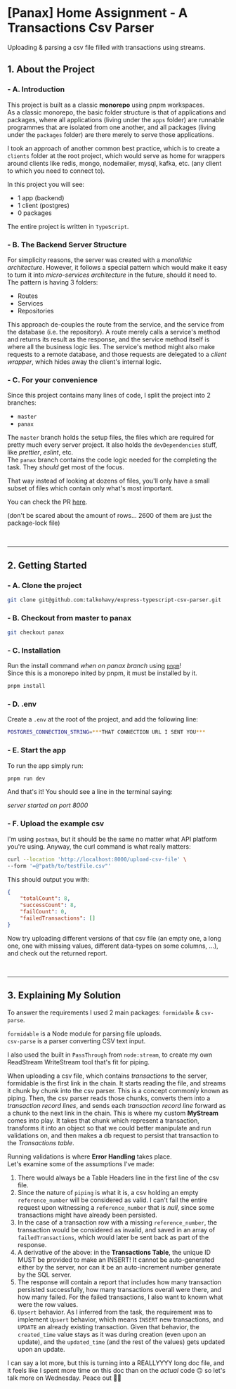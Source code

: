 # [Panax] Home Assignment - A Transactions Csv Parser

Uploading & parsing a csv file filled with transactions using streams.

## 1. About the Project

### - A. Introduction

This project is built as a classic **monorepo** using pnpm workspaces.  
As a classic monorepo, the basic folder structure is that of applications and packages, where all applications (living under the `apps` folder) are runnable programmes that are isolated from one another, and all packages (living under the `packages` folder) are there merely to serve those applications.

I took an approach of another common best practice, which is to create a `clients` folder at the root project, which would serve as home for wrappers around clients like redis, mongo, nodemailer, mysql, kafka, etc. (any client to which you need to connect to).

In this project you will see:

- 1 app (backend)
- 1 client (postgres)
- 0 packages

The entire project is written in `TypeScript`.

### - B. The Backend Server Structure

For simplicity reasons, the server was created with a _monolithic architecture_. However, it follows a special pattern which would make it easy to turn it into _micro-services architecture_ in the future, should it need to.
The pattern is having 3 folders:

- Routes
- Services
- Repositories

This approach de-couples the route from the service, and the service from the database (i.e. the repository). A route merely calls a service's method and returns its result as the response, and the service method itself is where all the business logic lies. The service's method might also make requests to a remote database, and those requests are delegated to a _client wrapper_, which hides away the client's internal logic.

### - C. For your convenience

Since this project contains many lines of code, I split the project into 2 branches:

- `master`
- `panax`

The `master` branch holds the setup files, the files which are required for pretty much every server project. It also holds the `devDependencies` stuff, like _prettier_, _eslint_, etc.  
The `panax` branch contains the code logic needed for the completing the task. They _should_ get most of the focus.

That way instead of looking at dozens of files, you'll only have a small subset of files which contain only what's most important.

You can check the PR [here](https://github.com/talkohavy/express-typescript-csv-parser/pull/1).

(don't be scared about the amount of rows... 2600 of them are just the package-lock file)

<br/>

---

## 2. Getting Started

### - A. Clone the project

```bash
git clone git@github.com:talkohavy/express-typescript-csv-parser.git
```

### - B. Checkout from master to panax

```bash
git checkout panax
```

### - C. Installation

Run the install command _when on panax branch_ using [`pnpm`](https://pnpm.io/installation)!  
Since this is a monorepo inited by pnpm, it must be installed by it.

```bash
pnpm install
```

### - D. .env

Create a `.env` at the root of the project, and add the following line:

```bash
POSTGRES_CONNECTION_STRING=***THAT CONNECTION URL I SENT YOU***
```

### - E. Start the app

To run the app simply run:

```bash
pnpm run dev
```

And that's it! You should see a line in the terminal saying:

_server started on port 8000_

### - F. Upload the example csv

I'm using `postman`, but it should be the same no matter what API platform you're using. Anyway, the curl command is what really matters:

```bash
curl --location 'http://localhost:8000/upload-csv-file' \
--form '=@"path/to/testFile.csv"'
```

This should output you with:

```json
{
    "totalCount": 8,
    "successCount": 8,
    "failCount": 0,
    "failedTransactions": []
}
```

Now try uploading different versions of that csv file (an empty one, a long one, one with missing values, different data-types on some columns, ...), and check out the returned report.

<br/>

---

## 3. Explaining My Solution

To answer the requirements I used 2 main packages: `formidable` & `csv-parse`.

`formidable` is a Node module for parsing file uploads.  
`csv-parse` is a parser converting CSV text input.

I also used the built in `PassThrough` from `node:stream`, to create my own ReadStream WriteStream tool that's fit for piping.

When uploading a csv file, which contains _transactions_ to the server, formidable is the first link in the chain. It starts reading the file, and streams it chunk by chunk into the csv parser. This is a concept commonly known as piping. Then, the csv parser reads those chunks, converts them into a _transaction record lines_, and sends each _transaction record line_ forward as a chunk to the next link in the chain. This is where my custom **MyStream** comes into play. It takes that chunk which represent a transaction, transforms it into an object so that we could better manipulate and run validations on, and then makes a db request to persist that transaction to the _Transactions table_.

Running validations is where **Error Handling** takes place.  
Let's examine some of the assumptions I've made:

1. There would always be a Table Headers line in the first line of the csv file.
2. Since the nature of `piping` is what it is, a csv holding an empty `reference_number` will be considered as valid. I can't fail the entire request upon witnessing a `reference_number` that is _null_, since some transactions might have already been persisted.
3. In the case of a transaction row with a missing `reference_number`, the transaction would be considered as invalid, and saved in an array of `failedTransactions`, which would later be sent back as part of the response.
4. A derivative of the above: in the **Transactions Table**, the unique ID MUST be provided to make an INSERT! It cannot be auto-generated either by the server, nor can it be an auto-increment number generate by the SQL server.
5. The response will contain a report that includes how many transaction persisted successfully, how many transactions overall were there, and how many failed. For the failed transactions, I also want to known what were the row values.
6. `Upsert` behavior. As I inferred from the task, the requirement was to implement `Upsert` behavior, which means `INSERT` new transactions, and `UPDATE` an already existing transaction. Given that behavior, the `created_time` value stays as it was during creation (even upon an update), and the `updated_time` (and the rest of the values) gets updated upon an update.

I can say a lot more, but this is turning into a REALLYYYY long doc file, and it feels like I spent more time on this doc than on the _actual_ code 🙃 so let's talk more on Wednesday. Peace out ✌🏼
